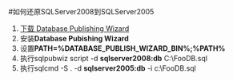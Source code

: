 #如何还原SQLServer2008到SQLServer2005

1.	[下载 Database Publishing Wizard](http://www.microsoft.com/downloads/details.aspx?FamilyId=56E5B1C5-BF17-42E0-A410-371A838E570A&displaylang=en)
2.	安装**Database Pubishing Wizard**
3.	设置**PATH=%DATABASE_PUBLISH_WIZARD_BIN%;%PATH%**
4.	执行sqlpubwiz script -d **sqlserver2008:db** C:\FooDB.sql
5.	执行sqlcmd -S . -d **sqlserver2005:db** -i c:\FooDB.sql
